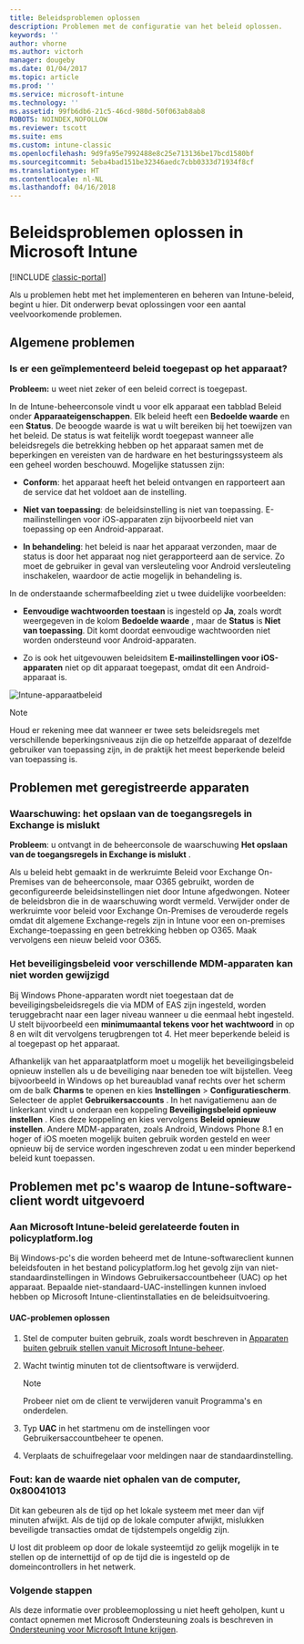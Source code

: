 ```yaml
---
title: Beleidsproblemen oplossen
description: Problemen met de configuratie van het beleid oplossen.
keywords: ''
author: vhorne
ms.author: victorh
manager: dougeby
ms.date: 01/04/2017
ms.topic: article
ms.prod: ''
ms.service: microsoft-intune
ms.technology: ''
ms.assetid: 99fb6db6-21c5-46cd-980d-50f063ab8ab8
ROBOTS: NOINDEX,NOFOLLOW
ms.reviewer: tscott
ms.suite: ems
ms.custom: intune-classic
ms.openlocfilehash: 9d9fa95e7992488e8c25e713136be17bcd1580bf
ms.sourcegitcommit: 5eba4bad151be32346aedc7cbb0333d71934f8cf
ms.translationtype: HT
ms.contentlocale: nl-NL
ms.lasthandoff: 04/16/2018
---
```

# <a name="troubleshoot-policies-in-microsoft-intune"></a>Beleidsproblemen oplossen in Microsoft Intune

[!INCLUDE [classic-portal](../includes/classic-portal.md)]

Als u problemen hebt met het implementeren en beheren van Intune-beleid, begint u hier. Dit onderwerp bevat oplossingen voor een aantal veelvoorkomende problemen.

## <a name="general-issues"></a>Algemene problemen

### <a name="was-a-deployed-policy-applied-to-the-device"></a>Is er een geïmplementeerd beleid toegepast op het apparaat?
**Probleem:** u weet niet zeker of een beleid correct is toegepast.

In de Intune-beheerconsole vindt u voor elk apparaat een tabblad Beleid onder **Apparaateigenschappen**. Elk beleid heeft een **Bedoelde waarde** en een **Status**. De beoogde waarde is wat u wilt bereiken bij het toewijzen van het beleid. De status is wat feitelijk wordt toegepast wanneer alle beleidsregels die betrekking hebben op het apparaat samen met de beperkingen en vereisten van de hardware en het besturingssysteem als een geheel worden beschouwd. Mogelijke statussen zijn:

-   **Conform**: het apparaat heeft het beleid ontvangen en rapporteert aan de service dat het voldoet aan de instelling.

-   **Niet van toepassing**: de beleidsinstelling is niet van toepassing. E-mailinstellingen voor iOS-apparaten zijn bijvoorbeeld niet van toepassing op een Android-apparaat.

-   **In behandeling**: het beleid is naar het apparaat verzonden, maar de status is door het apparaat nog niet gerapporteerd aan de service. Zo moet de gebruiker in geval van versleuteling voor Android versleuteling inschakelen, waardoor de actie mogelijk in behandeling is.

In de onderstaande schermafbeelding ziet u twee duidelijke voorbeelden:

-   **Eenvoudige wachtwoorden toestaan** is ingesteld op **Ja**, zoals wordt weergegeven in de kolom **Bedoelde waarde** , maar de **Status** is **Niet van toepassing**. Dit komt doordat eenvoudige wachtwoorden niet worden ondersteund voor Android-apparaten.

-   Zo is ook het uitgevouwen beleidsitem **E-mailinstellingen voor iOS-apparaten** niet op dit apparaat toegepast, omdat dit een Android-apparaat is.

![Intune-apparaatbeleid](../media/Intune-Device-Policy-v.2.jpg)

> [!NOTE]
> Houd er rekening mee dat wanneer er twee sets beleidsregels met verschillende beperkingsniveaus zijn die op hetzelfde apparaat of dezelfde gebruiker van toepassing zijn, in de praktijk het meest beperkende beleid van toepassing is.


## <a name="issues-with-enrolled-devices"></a>Problemen met geregistreerde apparaten

### <a name="alert-saving-of-access-rules-to-exchange-has-failed"></a>Waarschuwing: het opslaan van de toegangsregels in Exchange is mislukt
**Probleem**: u ontvangt in de beheerconsole de waarschuwing **Het opslaan van de toegangsregels in Exchange is mislukt**  .

Als u beleid hebt gemaakt in de werkruimte Beleid voor Exchange On-Premises van de beheerconsole, maar O365 gebruikt, worden de geconfigureerde beleidsinstellingen niet door Intune afgedwongen. Noteer de beleidsbron die in de waarschuwing wordt vermeld.  Verwijder onder de werkruimte voor beleid voor Exchange On-Premises de verouderde regels omdat dit algemene Exchange-regels zijn in Intune voor een on-premises Exchange-toepassing en geen betrekking hebben op O365. Maak vervolgens een nieuw beleid voor O365.

### <a name="cannot-change-security-policy-for-various-enrolled-devices"></a>Het beveiligingsbeleid voor verschillende MDM-apparaten kan niet worden gewijzigd
Bij Windows Phone-apparaten wordt niet toegestaan dat de beveiligingsbeleidsregels die via MDM of EAS zijn ingesteld, worden teruggebracht naar een lager niveau wanneer u die eenmaal hebt ingesteld. U stelt bijvoorbeeld een **minimumaantal tekens voor het wachtwoord** in op 8 en wilt dit vervolgens terugbrengen tot 4. Het meer beperkende beleid is al toegepast op het apparaat.

Afhankelijk van het apparaatplatform moet u mogelijk het beveiligingsbeleid opnieuw instellen als u de beveiliging naar beneden toe wilt bijstellen.
Veeg bijvoorbeeld in Windows op het bureaublad vanaf rechts over het scherm om de balk **Charms** te openen en kies **Instellingen** &gt; **Configuratiescherm**.  Selecteer de applet **Gebruikersaccounts** .
In het navigatiemenu aan de linkerkant vindt u onderaan een koppeling **Beveiligingsbeleid opnieuw instellen** . Kies deze koppeling en kies vervolgens **Beleid opnieuw instellen**.
Andere MDM-apparaten, zoals Android, Windows Phone 8.1 en hoger of iOS moeten mogelijk buiten gebruik worden gesteld en weer opnieuw bij de service worden ingeschreven zodat u een minder beperkend beleid kunt toepassen.

## <a name="issues-with-pcs-that-run-the-intune-software-client"></a>Problemen met pc's waarop de Intune-software-client wordt uitgevoerd

### <a name="microsoft-intune-policy-related-errors-in-policyplatformlog"></a>Aan Microsoft Intune-beleid gerelateerde fouten in policyplatform.log
Bij Windows-pc's die worden beheerd met de Intune-softwareclient kunnen beleidsfouten in het bestand policyplatform.log het gevolg zijn van niet-standaardinstellingen in Windows Gebruikersaccountbeheer (UAC) op het apparaat. Bepaalde niet-standaard-UAC-instellingen kunnen invloed hebben op Microsoft Intune-clientinstallaties en de beleidsuitvoering.

#### <a name="to-resolve-uac-issues"></a>UAC-problemen oplossen

1.  Stel de computer buiten gebruik, zoals wordt beschreven in [Apparaten buiten gebruik stellen vanuit Microsoft Intune-beheer](/intune-classic/deploy-use/retire-devices-from-microsoft-intune-management).

2.  Wacht twintig minuten tot de clientsoftware is verwijderd.

    > [!NOTE]
    > Probeer niet om de client te verwijderen vanuit Programma's en onderdelen.

3.  Typ **UAC** in het startmenu om de instellingen voor Gebruikersaccountbeheer te openen.

4.  Verplaats de schuifregelaar voor meldingen naar de standaardinstelling.

### <a name="error-cannot-obtain-the-value-from-the-computer-0x80041013"></a>Fout: kan de waarde niet ophalen van de computer, 0x80041013
Dit kan gebeuren als de tijd op het lokale systeem met meer dan vijf minuten afwijkt. Als de tijd op de lokale computer afwijkt, mislukken beveiligde transacties omdat de tijdstempels ongeldig zijn.

U lost dit probleem op door de lokale systeemtijd zo gelijk mogelijk in te stellen op de internettijd of op de tijd die is ingesteld op de domeincontrollers in het netwerk.








### <a name="next-steps"></a>Volgende stappen
Als deze informatie over probleemoplossing u niet heeft geholpen, kunt u contact opnemen met Microsoft Ondersteuning zoals is beschreven in [Ondersteuning voor Microsoft Intune krijgen](how-to-get-support-for-microsoft-intune.md).
